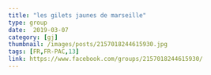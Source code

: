 ```yaml
---
title: "les gilets jaunes de marseille"
type: group
date:  2019-03-07
category: [gj]
thumbnail: /images/posts/2157018244615930.jpg
tags: [FR,FR-PAC,13]
link: https://www.facebook.com/groups/2157018244615930/
---
```

